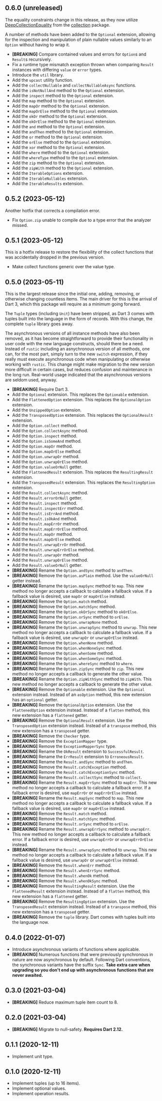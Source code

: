 ## 0.6.0 (unreleased)

The equality constraints change in this release, as they now utilize [DeepCollectionEquality][deep]
from the [collection](https://pub.dev/packages/collection) package.

A number of methods have been added to the `Optional` extension, allowing for the inspection and
manipulation of plain nullable values similarly to an `Option` without having to wrap it.

- **\[BREAKING\]** Compare contained values and errors for `Option`s and `Result`s recursively.
- Fix a runtime type mismatch exception thrown when comparing `Result` instances with differing
  `value` or `error` types.
- Introduce the `util` library.
- Add the `upcast` utility function.
- Add the `collectNullable` and `collectNullableAsync` functions.
- Add the `isNotNullAnd` method to the `Optional` extension.
- Add the `inspect` method to the `Optional` extension.
- Add the `map` method to the `Optional` extension.
- Add the `mapOr` method to the `Optional` extension.
- Add the `mapOrElse` method to the `Optional` extension.
- Add the `okOr` method to the `Optional` extension.
- Add the `okOrElse` method to the `Optional` extension.
- Add the `and` method to the `Optional` extension.
- Add the `andThen` method to the `Optional` extension.
- Add the `or` method to the `Optional` extension.
- Add the `orElse` method to the `Optional` extension.
- Add the `xor` method to the `Optional` extension.
- Add the `where` method to the `Optional` extension.
- Add the `whereType` method to the `Optional` extension.
- Add the `zip` method to the `Optional` extension.
- Add the `zipWith` method to the `Optional` extension.
- Add the `IterableOptions` extension.
- Add the `IterableNullables` extension.
- Add the `IterableResults` extension.

[deep]: https://pub.dev/documentation/collection/latest/collection/DeepCollectionEquality-class.html

## 0.5.2 (2023-05-12)

Another hotfix that corrects a compilation error.

- Fix `Option.zip` unable to compile due to a type error that the analyzer missed.

## 0.5.1 (2023-05-12)

This is a hotfix release to restore the flexibility of the collect functions that was accidentally
dropped in the previous version.

- Make collect functions generic over the value type.

## 0.5.0 (2023-05-11)

This is the largest release since the initial one, adding, removing, or otherwise changing countless
items. The main driver for this is the arrival of Dart 3, which this package will require as a
minimum going forward.

The `Tuple` types (including `Unit`) have been stripped, as Dart 3 comes with tuples built into the
language in the form of records. With this change, the complete `tuple` library goes away.

The asynchronous versions of all instance methods have also been removed, as it has become
straightforward to provide their functionality in user code with the new language constructs,
should there be a need. Instead of `rustic` including an asnychronous version of all methods, one
can, for the most part, simply turn to the new `switch` expression, if they really must execute
asynchronous code when manipulating or otherwise working with `rustic`. This change might make
migration to the new version more difficult in certain cases, but reduces confusion and maintenance
in the long run. Real-world usage indicated that the asynchronous versions are seldom used, anyway.

- **\[BREAKING\]** Require Dart 3.
- Add the `Optional` extension.
  This replaces the `Optionable` extension.
- Add the `FlattenedOption` extension.
  This replaces the `OptionalOption` extension.
- Add the `UnzippedOption` extension.
- Add the `TransposedOption` extension.
  This replaces the `OptionalResult` extension.
- Add the `Option.collect` method.
- Add the `Option.collectAsync` method.
- Add the `Option.inspect` method.
- Add the `Option.isSomeAnd` method.
- Add the `Option.mapOr` method.
- Add the `Option.mapOrElse` method.
- Add the `Option.unwrapOr` method.
- Add the `Option.unwrapOrElse` method.
- Add the `Option.valueOrNull` getter.
- Add the `FlattenedResult` extension.
  This replaces the `ResultingResult` extension.
- Add the `TransposedResult` extension.
  This replaces the `ResultingOption` extension.
- Add the `Result.collectAsync` method.
- Add the `Result.errorOrNull` getter.
- Add the `Result.inspect` method.
- Add the `Result.inspectErr` method.
- Add the `Result.isErrAnd` method.
- Add the `Result.isOkAnd` method.
- Add the `Result.mapErrOr` method.
- Add the `Result.mapErrOrElse` method.
- Add the `Result.mapOr` method.
- Add the `Result.mapOrElse` method.
- Add the `Result.unwrapErrOr` method.
- Add the `Result.unwrapErrOrElse` method.
- Add the `Result.unwrapOr` method.
- Add the `Result.unwrapOrElse` method.
- Add the `Result.valueOrNull` getter.
- **\[BREAKING\]** Rename the `Option.andSync` method to `andThen`.
- **\[BREAKING\]** Remove the `Option.asPlain` method.
  Use the `valueOrNull` getter instead.
- **\[BREAKING\]** Rename the `Option.mapSync` method to `map`.
  This new method no longer accepts a callback to calculate a fallback value.
  If a fallback value is desired, use `mapOr` or `mapOrElse` instead.
- **\[BREAKING\]** Remove the `Option.match` method.
- **\[BREAKING\]** Remove the `Option.matchSync` method.
- **\[BREAKING\]** Rename the `Option.okOrSync` method to `okOrElse`.
- **\[BREAKING\]** Rename the `Option.orSync` method to `orElse`.
- **\[BREAKING\]** Remove the `Option.unwrapNone` method.
- **\[BREAKING\]** Rename the `Option.unwrapSync` method to `unwrap`.
  This new method no longer accepts a callback to calculate a fallback value.
  If a fallback value is desired, use `unwrapOr` or `unwrapOrElse` instead.
- **\[BREAKING\]** Remove the `Option.whenNone` method.
- **\[BREAKING\]** Remove the `Option.whenNoneSync` method.
- **\[BREAKING\]** Remove the `Option.whenSome` method.
- **\[BREAKING\]** Remove the `Option.whenSomeSync` method.
- **\[BREAKING\]** Rename the `Option.whereSync` method to `where`.
- **\[BREAKING\]** Rename the `Option.zipSync` method to `zip`.
  This new method no longer accepts a callback to generate the other value.
- **\[BREAKING\]** Rename the `Option.zipWithSync` method to `zipWith`.
  This new method no longer accepts a callback to generate the other value.
- **\[BREAKING\]** Remove the `Optionable` extension.
  Use the `Optionial` extension instead.
  Instead of an `asOption` method, this new extension has an `optional` getter.
- **\[BREAKING\]** Remove the `OptionalOption` extension.
  Use the `FlattenedOption` extension instead.
  Instead of a `flatten` method, this new extension has a `flattened` getter.
- **\[BREAKING\]** Remove the `OptionalResult` extension.
  Use the `TransposedOption` extension instead.
  Instead of a `transpose` method, this new extension has a `transposed` getter.
- **\[BREAKING\]** Remove the `Checker` type.
- **\[BREAKING\]** Remove the `ExceptionMapper` type.
- **\[BREAKING\]** Remove the `ExceptionMapperSync` type.
- **\[BREAKING\]** Rename the `OkResult` extension to `SuccessfulResult`.
- **\[BREAKING\]** Rename the `ErrResult` extension to `ErroneousResult`.
- **\[BREAKING\]** Rename the `Result.andSync` method to `andThen`.
- **\[BREAKING\]** Remove the `Result.catchException` method.
- **\[BREAKING\]** Remove the `Result.catchExceptionSync` method.
- **\[BREAKING\]** Rename the `Result.collectSync` method to `collect`.
- **\[BREAKING\]** Rename the `Result.mapErrSync` method to `mapErr`.
  This new method no longer accepts a callback to calculate a fallback error.
  If a fallback error is desired, use `mapErrOr` or `mapErrOrElse` instead.
- **\[BREAKING\]** Rename the `Result.mapSync` method to `map`.
  This new method no longer accepts a callback to calculate a fallback value.
  If a fallback value is desired, use `mapOr` or `mapOrElse` instead.
- **\[BREAKING\]** Remove the `Result.match` method.
- **\[BREAKING\]** Remove the `Result.matchSync` method.
- **\[BREAKING\]** Rename the `Result.orSync` method to `orElse`.
- **\[BREAKING\]** Rename the `Result.unwrapErrSync` method to `unwrapErr`.
  This new method no longer accepts a callback to calculate a fallback error.
  If a fallback error is desired, use `unwrapErrOr` or `unwrapErrOrElse` instead.
- **\[BREAKING\]** Rename the `Result.unwrapSync` method to `unwrap`.
  This new method no longer accepts a callback to calculate a fallback value.
  If a fallback value is desired, use `unwrapOr` or `unwrapOrElse` instead.
- **\[BREAKING\]** Remove the `Result.whenErr` method.
- **\[BREAKING\]** Remove the `Result.whenErrSync` method.
- **\[BREAKING\]** Remove the `Result.whenOk` method.
- **\[BREAKING\]** Remove the `Result.whenOkSync` method.
- **\[BREAKING\]** Remove the `ResultingResult` extension.
  Use the `FlattenedResult` extension instead.
  Instead of a `flatten` method, this new extension has a `flattened` getter.
- **\[BREAKING\]** Remove the `ResultingOption` extension.
  Use the `TransposedResult` extension instead.
  Instead of a `transpose` method, this new extension has a `transposed` getter.
- **\[BREAKING\]** Remove the `tuple` library.
  Dart comes with tuples built into the language now.

## 0.4.0 (2022-01-07)

- Introduce asynchronous variants of functions where applicable.
- **\[BREAKING\]** Numerous functions that were previously synchronous in nature are now
  asynchronous by default. Following Dart conventions, the synchronous variants have the suffix
  `Sync`. **Take extra care when upgrading so you don't end up with asynchronous functions that are
  never awaited.**

## 0.3.0 (2021-03-04)

- **\[BREAKING\]** Reduce maximum tuple item count to 8.

## 0.2.0 (2021-03-04)

- **\[BREAKING\]** Migrate to null-safety. **Requires Dart 2.12.**

## 0.1.1 (2020-12-11)

- Implement unit type.

## 0.1.0 (2020-12-11)

- Implement tuples (up to 16 items).
- Implement optional values.
- Implement operation results.

